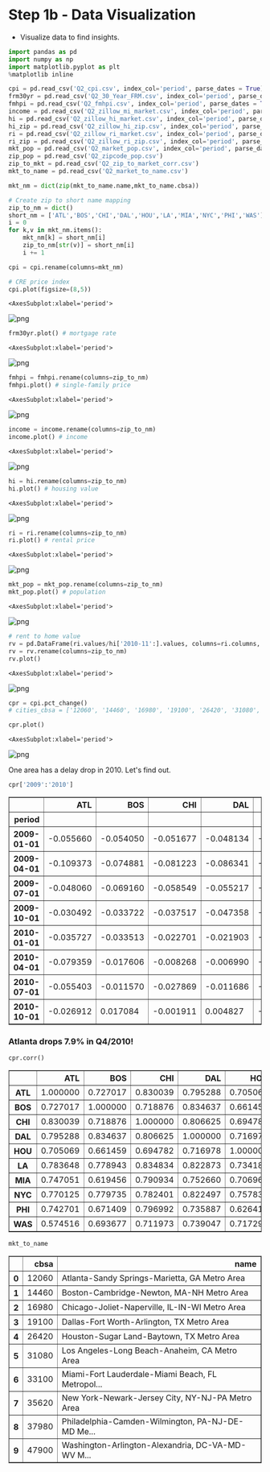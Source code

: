 # Step 1b - Data Visualization
- Visualize data to find insights.


```python
import pandas as pd
import numpy as np
import matplotlib.pyplot as plt
%matplotlib inline
```


```python
cpi = pd.read_csv('Q2_cpi.csv', index_col='period', parse_dates = True)
frm30yr = pd.read_csv('Q2_30_Year_FRM.csv', index_col='period', parse_dates = True)
fmhpi = pd.read_csv('Q2_fmhpi.csv', index_col='period', parse_dates = True)
income = pd.read_csv('Q2_zillow_mi_market.csv', index_col='period', parse_dates = True)
hi = pd.read_csv('Q2_zillow_hi_market.csv', index_col='period', parse_dates = True)
hi_zip = pd.read_csv('Q2_zillow_hi_zip.csv', index_col='period', parse_dates = True)
ri = pd.read_csv('Q2_zillow_ri_market.csv', index_col='period', parse_dates = True)
ri_zip = pd.read_csv('Q2_zillow_ri_zip.csv', index_col='period', parse_dates = True)
mkt_pop = pd.read_csv('Q2_market_pop.csv', index_col='period', parse_dates = True)
zip_pop = pd.read_csv('Q2_zipcode_pop.csv')
zip_to_mkt = pd.read_csv('Q2_zip_to_market_corr.csv')
mkt_to_name = pd.read_csv('Q2_market_to_name.csv')
```


```python
mkt_nm = dict(zip(mkt_to_name.name,mkt_to_name.cbsa))

# Create zip to short name mapping
zip_to_nm = dict()
short_nm = ['ATL','BOS','CHI','DAL','HOU','LA','MIA','NYC','PHI','WAS']
i = 0
for k,v in mkt_nm.items():
    mkt_nm[k] = short_nm[i]
    zip_to_nm[str(v)] = short_nm[i]
    i += 1

cpi = cpi.rename(columns=mkt_nm)
```


```python
# CRE price index
cpi.plot(figsize=(8,5))
```




    <AxesSubplot:xlabel='period'>




    
![png](output_4_1.png)
    



```python
frm30yr.plot() # mortgage rate
```




    <AxesSubplot:xlabel='period'>




    
![png](output_5_1.png)
    



```python
fmhpi = fmhpi.rename(columns=zip_to_nm)
fmhpi.plot() # single-family price
```




    <AxesSubplot:xlabel='period'>




    
![png](output_6_1.png)
    



```python
income = income.rename(columns=zip_to_nm)
income.plot() # income
```




    <AxesSubplot:xlabel='period'>




    
![png](output_7_1.png)
    



```python
hi = hi.rename(columns=zip_to_nm)
hi.plot() # housing value
```




    <AxesSubplot:xlabel='period'>




    
![png](output_8_1.png)
    



```python
ri = ri.rename(columns=zip_to_nm)
ri.plot() # rental price
```




    <AxesSubplot:xlabel='period'>




    
![png](output_9_1.png)
    



```python
mkt_pop = mkt_pop.rename(columns=zip_to_nm)
mkt_pop.plot() # population
```




    <AxesSubplot:xlabel='period'>




    
![png](output_10_1.png)
    



```python
# rent to home value
rv = pd.DataFrame(ri.values/hi['2010-11':].values, columns=ri.columns, index=ri.index)
rv = rv.rename(columns=zip_to_nm)
rv.plot()
```




    <AxesSubplot:xlabel='period'>




    
![png](output_11_1.png)
    



```python
cpr = cpi.pct_change()
# cities_cbsa = ['12060', '14460', '16980', '19100', '26420', '31080', '33100', '35620', '37980', '47900']
```


```python
cpr.plot()
```




    <AxesSubplot:xlabel='period'>




    
![png](output_13_1.png)
    


One area has a delay drop in 2010. Let's find out.


```python
cpr['2009':'2010']
```




<div>
<style scoped>
    .dataframe tbody tr th:only-of-type {
        vertical-align: middle;
    }

    .dataframe tbody tr th {
        vertical-align: top;
    }

    .dataframe thead th {
        text-align: right;
    }
</style>
<table border="1" class="dataframe">
  <thead>
    <tr style="text-align: right;">
      <th></th>
      <th>ATL</th>
      <th>BOS</th>
      <th>CHI</th>
      <th>DAL</th>
      <th>HOU</th>
      <th>LA</th>
      <th>MIA</th>
      <th>NYC</th>
      <th>PHI</th>
      <th>WAS</th>
    </tr>
    <tr>
      <th>period</th>
      <th></th>
      <th></th>
      <th></th>
      <th></th>
      <th></th>
      <th></th>
      <th></th>
      <th></th>
      <th></th>
      <th></th>
    </tr>
  </thead>
  <tbody>
    <tr>
      <th>2009-01-01</th>
      <td>-0.055660</td>
      <td>-0.054050</td>
      <td>-0.051677</td>
      <td>-0.048134</td>
      <td>-0.029282</td>
      <td>-0.063844</td>
      <td>-0.039228</td>
      <td>-0.045434</td>
      <td>-0.037638</td>
      <td>-0.056968</td>
    </tr>
    <tr>
      <th>2009-04-01</th>
      <td>-0.109373</td>
      <td>-0.074881</td>
      <td>-0.081223</td>
      <td>-0.086341</td>
      <td>-0.062443</td>
      <td>-0.075157</td>
      <td>-0.046660</td>
      <td>-0.073077</td>
      <td>-0.036109</td>
      <td>-0.062301</td>
    </tr>
    <tr>
      <th>2009-07-01</th>
      <td>-0.048060</td>
      <td>-0.069160</td>
      <td>-0.058549</td>
      <td>-0.055217</td>
      <td>-0.059517</td>
      <td>-0.053166</td>
      <td>-0.044719</td>
      <td>-0.059384</td>
      <td>-0.043193</td>
      <td>-0.076468</td>
    </tr>
    <tr>
      <th>2009-10-01</th>
      <td>-0.030492</td>
      <td>-0.033722</td>
      <td>-0.037517</td>
      <td>-0.047358</td>
      <td>-0.020384</td>
      <td>-0.059627</td>
      <td>-0.072512</td>
      <td>-0.022863</td>
      <td>-0.030330</td>
      <td>-0.039219</td>
    </tr>
    <tr>
      <th>2010-01-01</th>
      <td>-0.035727</td>
      <td>-0.033513</td>
      <td>-0.022701</td>
      <td>-0.021903</td>
      <td>-0.008874</td>
      <td>-0.025046</td>
      <td>-0.016265</td>
      <td>-0.025794</td>
      <td>-0.018134</td>
      <td>-0.007520</td>
    </tr>
    <tr>
      <th>2010-04-01</th>
      <td>-0.079359</td>
      <td>-0.017606</td>
      <td>-0.008268</td>
      <td>-0.006990</td>
      <td>-0.009897</td>
      <td>-0.018448</td>
      <td>-0.012072</td>
      <td>-0.011378</td>
      <td>-0.017371</td>
      <td>0.011235</td>
    </tr>
    <tr>
      <th>2010-07-01</th>
      <td>-0.055403</td>
      <td>-0.011570</td>
      <td>-0.027869</td>
      <td>-0.011686</td>
      <td>-0.003816</td>
      <td>-0.003229</td>
      <td>-0.021465</td>
      <td>0.001467</td>
      <td>-0.012627</td>
      <td>0.017132</td>
    </tr>
    <tr>
      <th>2010-10-01</th>
      <td>-0.026912</td>
      <td>0.017084</td>
      <td>-0.001911</td>
      <td>0.004827</td>
      <td>-0.000527</td>
      <td>0.004137</td>
      <td>-0.017553</td>
      <td>0.010902</td>
      <td>-0.019052</td>
      <td>0.006169</td>
    </tr>
  </tbody>
</table>
</div>



### Atlanta drops 7.9% in Q4/2010!


```python
cpr.corr()
```




<div>
<style scoped>
    .dataframe tbody tr th:only-of-type {
        vertical-align: middle;
    }

    .dataframe tbody tr th {
        vertical-align: top;
    }

    .dataframe thead th {
        text-align: right;
    }
</style>
<table border="1" class="dataframe">
  <thead>
    <tr style="text-align: right;">
      <th></th>
      <th>ATL</th>
      <th>BOS</th>
      <th>CHI</th>
      <th>DAL</th>
      <th>HOU</th>
      <th>LA</th>
      <th>MIA</th>
      <th>NYC</th>
      <th>PHI</th>
      <th>WAS</th>
    </tr>
  </thead>
  <tbody>
    <tr>
      <th>ATL</th>
      <td>1.000000</td>
      <td>0.727017</td>
      <td>0.830039</td>
      <td>0.795288</td>
      <td>0.705069</td>
      <td>0.783648</td>
      <td>0.747051</td>
      <td>0.770125</td>
      <td>0.742701</td>
      <td>0.574516</td>
    </tr>
    <tr>
      <th>BOS</th>
      <td>0.727017</td>
      <td>1.000000</td>
      <td>0.718876</td>
      <td>0.834637</td>
      <td>0.661459</td>
      <td>0.778943</td>
      <td>0.619456</td>
      <td>0.779735</td>
      <td>0.671409</td>
      <td>0.693677</td>
    </tr>
    <tr>
      <th>CHI</th>
      <td>0.830039</td>
      <td>0.718876</td>
      <td>1.000000</td>
      <td>0.806625</td>
      <td>0.694782</td>
      <td>0.834834</td>
      <td>0.790934</td>
      <td>0.782401</td>
      <td>0.796992</td>
      <td>0.711973</td>
    </tr>
    <tr>
      <th>DAL</th>
      <td>0.795288</td>
      <td>0.834637</td>
      <td>0.806625</td>
      <td>1.000000</td>
      <td>0.716978</td>
      <td>0.822873</td>
      <td>0.752660</td>
      <td>0.822497</td>
      <td>0.735887</td>
      <td>0.739047</td>
    </tr>
    <tr>
      <th>HOU</th>
      <td>0.705069</td>
      <td>0.661459</td>
      <td>0.694782</td>
      <td>0.716978</td>
      <td>1.000000</td>
      <td>0.734181</td>
      <td>0.706966</td>
      <td>0.757832</td>
      <td>0.626415</td>
      <td>0.717290</td>
    </tr>
    <tr>
      <th>LA</th>
      <td>0.783648</td>
      <td>0.778943</td>
      <td>0.834834</td>
      <td>0.822873</td>
      <td>0.734181</td>
      <td>1.000000</td>
      <td>0.822593</td>
      <td>0.808557</td>
      <td>0.874232</td>
      <td>0.792138</td>
    </tr>
    <tr>
      <th>MIA</th>
      <td>0.747051</td>
      <td>0.619456</td>
      <td>0.790934</td>
      <td>0.752660</td>
      <td>0.706966</td>
      <td>0.822593</td>
      <td>1.000000</td>
      <td>0.770168</td>
      <td>0.837755</td>
      <td>0.681249</td>
    </tr>
    <tr>
      <th>NYC</th>
      <td>0.770125</td>
      <td>0.779735</td>
      <td>0.782401</td>
      <td>0.822497</td>
      <td>0.757832</td>
      <td>0.808557</td>
      <td>0.770168</td>
      <td>1.000000</td>
      <td>0.723395</td>
      <td>0.757071</td>
    </tr>
    <tr>
      <th>PHI</th>
      <td>0.742701</td>
      <td>0.671409</td>
      <td>0.796992</td>
      <td>0.735887</td>
      <td>0.626415</td>
      <td>0.874232</td>
      <td>0.837755</td>
      <td>0.723395</td>
      <td>1.000000</td>
      <td>0.760509</td>
    </tr>
    <tr>
      <th>WAS</th>
      <td>0.574516</td>
      <td>0.693677</td>
      <td>0.711973</td>
      <td>0.739047</td>
      <td>0.717290</td>
      <td>0.792138</td>
      <td>0.681249</td>
      <td>0.757071</td>
      <td>0.760509</td>
      <td>1.000000</td>
    </tr>
  </tbody>
</table>
</div>




```python
mkt_to_name
```




<div>
<style scoped>
    .dataframe tbody tr th:only-of-type {
        vertical-align: middle;
    }

    .dataframe tbody tr th {
        vertical-align: top;
    }

    .dataframe thead th {
        text-align: right;
    }
</style>
<table border="1" class="dataframe">
  <thead>
    <tr style="text-align: right;">
      <th></th>
      <th>cbsa</th>
      <th>name</th>
    </tr>
  </thead>
  <tbody>
    <tr>
      <th>0</th>
      <td>12060</td>
      <td>Atlanta-Sandy Springs-Marietta, GA Metro Area</td>
    </tr>
    <tr>
      <th>1</th>
      <td>14460</td>
      <td>Boston-Cambridge-Newton, MA-NH Metro Area</td>
    </tr>
    <tr>
      <th>2</th>
      <td>16980</td>
      <td>Chicago-Joliet-Naperville, IL-IN-WI Metro Area</td>
    </tr>
    <tr>
      <th>3</th>
      <td>19100</td>
      <td>Dallas-Fort Worth-Arlington, TX Metro Area</td>
    </tr>
    <tr>
      <th>4</th>
      <td>26420</td>
      <td>Houston-Sugar Land-Baytown, TX Metro Area</td>
    </tr>
    <tr>
      <th>5</th>
      <td>31080</td>
      <td>Los Angeles-Long Beach-Anaheim, CA Metro Area</td>
    </tr>
    <tr>
      <th>6</th>
      <td>33100</td>
      <td>Miami-Fort Lauderdale-Miami Beach, FL Metropol...</td>
    </tr>
    <tr>
      <th>7</th>
      <td>35620</td>
      <td>New York-Newark-Jersey City, NY-NJ-PA Metro Area</td>
    </tr>
    <tr>
      <th>8</th>
      <td>37980</td>
      <td>Philadelphia-Camden-Wilmington, PA-NJ-DE-MD Me...</td>
    </tr>
    <tr>
      <th>9</th>
      <td>47900</td>
      <td>Washington-Arlington-Alexandria, DC-VA-MD-WV M...</td>
    </tr>
  </tbody>
</table>
</div>


